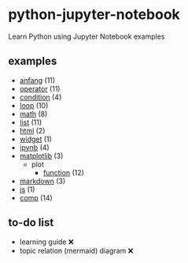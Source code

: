 # python-jupyter-notebook
Learn Python using Jupyter Notebook examples


## examples
+ [anfang](anfang/README.md) (11)
+ [operator](operator/README.md) (11)
+ [condition](condition/README.md) (4)
+ [loop](loop/README.md) (10)
+ [math](math/README.md) (8)
+ [list](list/README.md) (11)
+ [html](html/README.md) (2)
+ [widget](widget/README.md) (1)
+ [ipynb](ipynb/README.md) (4)
+ [matplotlib](matplotlib/README.md) (3)
  + plot
	+ [function](matplotlib/plot/function/README.md) (12)
+ [markdown](markdown/README.md) (3)
+ [js](js/README.md) (1)
+ [comp](comp/README.md) (14)


## to-do list
+ learning guide :x:
+ topic relation (mermaid) diagram :x:
